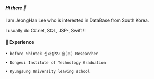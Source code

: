 
  <h5>Hi there 👋</h5>
  
  I am JeongHan Lee who is interested in DataBase from South Korea.
  
  I usually do C#.net, SQL, JSP-, Swift !!
  
  
  <h4>🎨 Experience</h4>
  
    • before Shintek 신라정보기술(주) Researcher
    
    • Dongeui Institute of Technology Graduation
    
    • Kyungsung University leaving school


<!--
**xian0310567/xian0310567** is a ✨ _special_ ✨ repository because its `README.md` (this file) appears on your GitHub profile.

Here are some ideas to get you started:

- 🔭 I’m currently working on ...
- 🌱 I’m currently learning ...
- 👯 I’m looking to collaborate on ...
- 🤔 I’m looking for help with ...
- 💬 Ask me about ...
- 📫 How to reach me: ...
- 😄 Pronouns: ...
- ⚡ Fun fact: ...
-->
